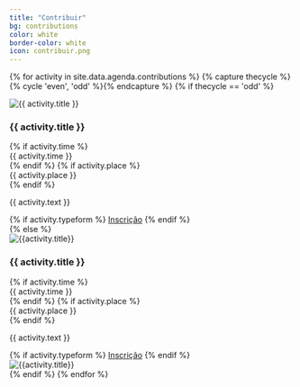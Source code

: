 ```yaml
---
title: "Contribuir"
bg: contributions
color: white
border-color: white
icon: contribuir.png
---
```


{% for activity in site.data.agenda.contributions %}
  {% capture thecycle %}{% cycle 'even', 'odd' %}{% endcapture %}
  {% if thecycle == 'odd' %}
  <div class="activity">
    <div class="row activity-info-wrapper valign-wrapper">
      <div class="col m3 logo-img valign">
        <img  src="img/{{ activity.logo-image }}" alt="{{ activity.title }}">
      </div>
      <div class="col m9 activity-info">
        <h3 class="activity-title"> {{ activity.title }} </h3>
        {% if activity.time %}
        <div class="col s12 activity-time">
          <i class="fa fa-clock-o"></i> <span> {{ activity.time }} </span>
        </div>
        {% endif %}
        {% if activity.place %}
        <div class="col s12 activity-place">
          <i class="fa fa-map-marker"></i> <span> {{ activity.place }} </span>
        </div>
        {% endif %}
        <p class="col m12 activity-desc"> {{ activity.text }} </p>
        {% if activity.typeform %}
        <a class="waves-effect waves-light btn bg-{{ page.border-color }}" href="{{ activity.typeform }}" target="blank">Inscrição</a>
        {% endif %}
      </div>
    </div>
  </div>
  {% else %}
  <div class="activity">
    <div class="row activity-info-wrapper valign-wrapper">
      <div class="col m3 logo-img valign img-mobile">
        <img src="img/{{activity.logo-image}}" alt="{{activity.title}}">
      </div>
      <div class="col m9 activity-info">
        <h3 class="activity-title"> {{ activity.title }} </h3>
        {% if activity.time %}
        <div class="col s12 activity-time">
          <i class="fa fa-clock-o"></i> <span> {{ activity.time }} </span>
        </div>
        {% endif %}
        {% if activity.place %}
        <div class="col s12 activity-place">
          <i class="fa fa-map-marker"></i> <span> {{ activity.place }} </span>
        </div>
        {% endif %}
        <p class="col m12 activity-desc"> {{ activity.text }} </p>
        {% if activity.typeform %}
        <a class="waves-effect waves-light btn bg-{{ page.border-color }}" href="{{ activity.typeform }}" target="blank">Inscrição</a>
        {% endif %}
      </div>
      <div class="col m3 logo-img valign img-desktop">
        <img src="img/{{activity.logo-image}}" alt="{{activity.title}}">
      </div>
    </div>
  </div>
  {% endif %}
{% endfor %}
